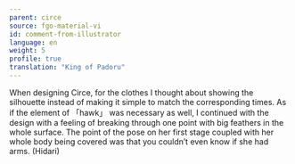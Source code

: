 ```yaml
---
parent: circe
source: fgo-material-vi
id: comment-from-illustrator
language: en
weight: 5
profile: true
translation: "King of Padoru"
---
```


When designing Circe, for the clothes I thought about showing the silhouette instead of making it simple to match the corresponding times. As if the element of 「hawk」 was necessary as well, I continued with the design with a feeling of breaking through one point with big feathers in the whole surface. The point of the pose on her first stage coupled with her whole body being covered was that you couldn’t even know if she had arms. (Hidari)
